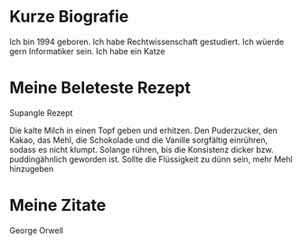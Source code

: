 # Kurze Biografie

Ich bin 1994 geboren. Ich habe Rechtwissenschaft gestudiert. Ich wüerde gern Informatiker sein. Ich habe  ein Katze

# Meine Beleteste Rezept


 Supangle Rezept
 
 Die kalte Milch in einen Topf geben und erhitzen. Den Puderzucker, den Kakao, das Mehl, die Schokolade und die Vanille sorgfältig einrühren, sodass es nicht klumpt. Solange rühren, bis die Konsistenz dicker bzw. puddingähnlich geworden ist. Sollte die Flüssigkeit zu dünn sein, mehr Mehl hinzugeben




# Meine Zitate



George Orwell